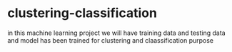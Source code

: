 # clustering-classification
in this machine learning project we will have training data and testing data and model has been trained for clustering and claassification purpose
